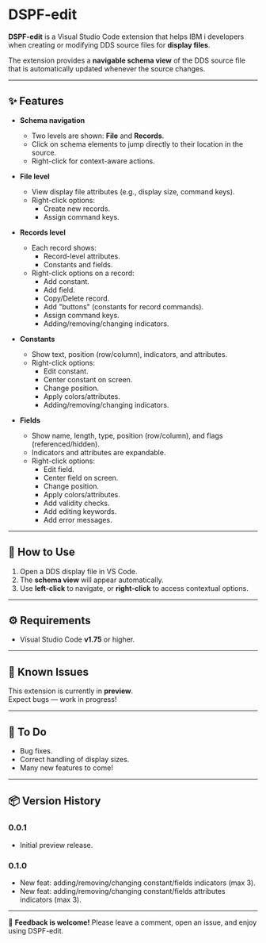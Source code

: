 # DSPF-edit

**DSPF-edit** is a Visual Studio Code extension that helps IBM i developers when creating or modifying DDS source files for **display files**.

The extension provides a **navigable schema view** of the DDS source file that is automatically updated whenever the source changes.

---

## ✨ Features

- **Schema navigation**
  - Two levels are shown: **File** and **Records**.
  - Click on schema elements to jump directly to their location in the source.
  - Right-click for context-aware actions.

- **File level**
  - View display file attributes (e.g., display size, command keys).
  - Right-click options:
    - Create new records.
    - Assign command keys.

- **Records level**
  - Each record shows:
    - Record-level attributes.
    - Constants and fields.
  - Right-click options on a record:
    - Add constant.
    - Add field.
    - Copy/Delete record.
    - Add "buttons" (constants for record commands).
    - Assign command keys.
    - Adding/removing/changing indicators.

- **Constants**
  - Show text, position (row/column), indicators, and attributes.
  - Right-click options:
    - Edit constant.
    - Center constant on screen.
    - Change position.
    - Apply colors/attributes.
    - Adding/removing/changing indicators.

- **Fields**
  - Show name, length, type, position (row/column), and flags (referenced/hidden).
  - Indicators and attributes are expandable.
  - Right-click options:
    - Edit field.
    - Center field on screen.
    - Change position.
    - Apply colors/attributes.
    - Add validity checks.
    - Add editing keywords.
    - Add error messages.

---

## 🚀 How to Use

1. Open a DDS display file in VS Code.  
2. The **schema view** will appear automatically.  
3. Use **left-click** to navigate, or **right-click** to access contextual options.  

---

## ⚙️ Requirements

- Visual Studio Code **v1.75** or higher.

---

## 🐞 Known Issues

This extension is currently in **preview**.  
Expect bugs — work in progress!

---

## 📝 To Do

- Bug fixes.  
- Correct handling of display sizes.  
- Many new features to come!  

---

## 📦 Version History

### 0.0.1
- Initial preview release.  

### 0.1.0
- New feat: adding/removing/changing constant/fields indicators (max 3).
- New feat: adding/removing/changing constant/fields attributes indicators (max 3).

---

💬 **Feedback is welcome!** Please leave a comment, open an issue, and enjoy using DSPF-edit.
